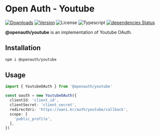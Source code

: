 # Open Auth - Youtube

<p align="left">
  <a href="https://npmcharts.com/compare/@openauth/youtube?minimal=true"><img alt="Downloads" src="https://img.shields.io/npm/dt/@openauth/youtube.svg?style=flat-square" /></a>
  <a href="https://www.npmjs.com/package/@openauth/youtube"><img alt="Version" src="https://img.shields.io/npm/v/@openauth/youtube.svg?style=flat-square" /></a>
  <img alt="License" src="https://img.shields.io/npm/l/@openauth/youtube.svg?style=flat-square" />
  <img alt="Typescript" src="https://img.shields.io/badge/language-Typescript-007acc.svg?style=flat-square" />
  <a href="https://david-dm.org/wan2land/openauth?path=packages/youtube"><img alt="dependencies Status" src="https://img.shields.io/david/wan2land/openauth.svg?style=flat-square&path=packages/youtube" /></a>
</p>

**@openauth/youtube** is an implementation of Youtube OAuth.

## Installation

```bash
npm i @openauth/youtube
```

## Usage

```typescript
import { YoutubeOAuth } from '@openauth/youtube'

const oauth = new YoutubeOAuth({
  clientId: 'client_id',
  clientSecret: 'client_secret',
  redirectUri: 'https://wani.kr/auth/youtube/callback',
  scope: [
    'public_profile',
  ],
})
```
